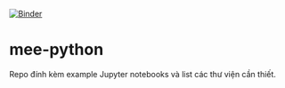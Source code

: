 [![Binder](https://mybinder.org/badge_logo.svg)](https://mybinder.org/v2/gh/phammee1324/mee-python/HEAD)
# mee-python
Repo đính kèm example Jupyter notebooks và list các thư viện cần thiết.
